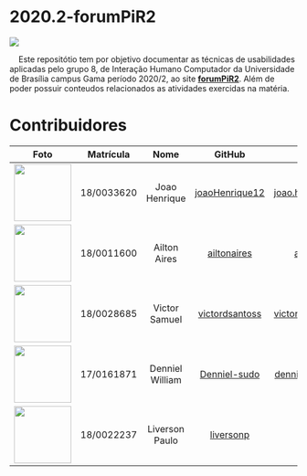 # 2020.2-forumPiR2

<div style="margin: 0 auto;">
<img style="display:block;margin: 0 auto;" src="https://i.servimg.com/u/f10/14/08/96/79/logo210.png" />
</div>

<p style="text-align:justify">

&nbsp;&nbsp;&nbsp;&nbsp;Este repositótio tem por objetivo documentar as técnicas de usabilidades aplicadas pelo grupo 8, de Interação Humano Computador da Universidade de Brasília 
campus Gama período 2020/2, ao site [**forumPiR2**](https://pir2.forumeiros.com/). Além de poder possuir conteudos relacionados as atividades exercidas na matéria.
</p>

# Contribuidores

|Foto|Matrícula | Nome | GitHub | E-mail|
|:--:|:--:|:--:|:--:|:--:|
| <img src="media/team/joao.png" width="100">| 18/0033620 | Joao Henrique | [joaoHenrique12](https://github.com/JoaoHenrique12) |joao.henrique1299@hotmail.com 
 | <img src="media/team/ailton.jpeg" width="100">| 18/0011600 | Ailton Aires | [ailtonaires](https://github.com/ailtonaires) | ailtonaires5@gmail.com
| <img src="media/team/victor.jpeg" width="100">| 18/0028685 | Victor Samuel | [victordsantoss](https://github.com/victordsantoss) | victor.samuelsantoss@gmail.com
| <img src="media/team/denniel.jpeg" width="100">| 17/0161871  | Denniel William | [Denniel-sudo](https://github.com/Denniel-sudo) | dennielwilliamr.email@gmail.com
| <img src="media/team/liverson.png" width="100">| 18/0022237 | Liverson Paulo | [liversonp](https://github.com/liversonp)| liverson.p@gmail.com

